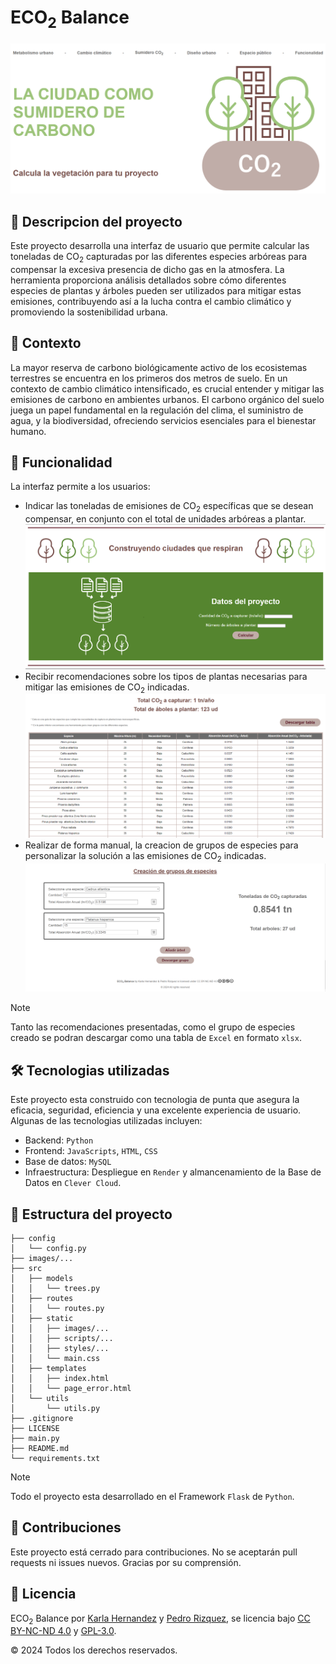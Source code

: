 # ECO<sub>2</sub> Balance
![img](images/font_page.png)

## 🧾 Descripcion del proyecto
Este proyecto desarrolla una interfaz de usuario que permite calcular las toneladas de CO<sub>2</sub> capturadas por las diferentes especies arbóreas para compensar la excesiva presencia de dicho gas en la atmosfera. La herramienta proporciona análisis detallados sobre cómo diferentes especies de plantas y árboles pueden ser utilizados para mitigar estas emisiones, contribuyendo así a la lucha contra el cambio climático y promoviendo la sostenibilidad urbana.

## 🌱 Contexto
La mayor reserva de carbono biológicamente activo de los ecosistemas terrestres se encuentra en los primeros dos metros de suelo. En un contexto de cambio climático intensificado, es crucial entender y mitigar las emisiones de carbono en ambientes urbanos. El carbono orgánico del suelo juega un papel fundamental en la regulación del clima, el suministro de agua, y la biodiversidad, ofreciendo servicios esenciales para el bienestar humano.

## 🚀 Funcionalidad
La interfaz permite a los usuarios:
- Indicar las toneladas de emisiones de CO<sub>2</sub> específicas que se desean compensar, en conjunto con el total de unidades arbóreas a plantar.
![img](images/insert_data.png)
- Recibir recomendaciones sobre los tipos de plantas necesarias para mitigar las emisiones de CO<sub>2</sub> indicadas.
![img](images/table.png)
- Realizar de forma manual, la creacion de grupos de especies para personalizar la solución a las emisiones de CO<sub>2</sub> indicadas.
![img](images/group.png)

> [!NOTE]
> Tanto las recomendaciones presentadas, como el grupo de especies creado se podran descargar como una tabla de `Excel` en formato `xlsx`.

## 🛠️ Tecnologias utilizadas
Este proyecto esta construido con tecnologia de punta que asegura la eficacia, seguridad, eficiencia y una excelente experiencia de usuario. Algunas de las tecnologias utilizadas incluyen:
- Backend: `Python`
- Frontend: `JavaScripts`, `HTML`, `CSS`
- Base de datos: `MySQL`
- Infraestructura: Despliegue en `Render` y almancenamiento de la Base de Datos en `Clever Cloud`.

## 📂 Estructura del proyecto
```
├── config
│   └── config.py
├── images/...
├── src
│   ├── models
│   │   └── trees.py
│   ├── routes
│   │   └── routes.py
│   ├── static
│   │   ├── images/...
│   │   ├── scripts/...
│   │   ├── styles/...
│   │   └── main.css
│   ├── templates
│   │   ├── index.html
│   │   └── page_error.html
│   └── utils
│       └── utils.py
├── .gitignore
├── LICENSE
├── main.py
├── README.md
└── requirements.txt
```
> [!NOTE]
> Todo el proyecto esta desarrollado en el Framework `Flask` de `Python`.

## 🚧 Contribuciones
Este proyecto está cerrado para contribuciones. No se aceptarán pull requests ni issues nuevos. Gracias por su comprensión.

## 📄 Licencia
<p xmlns:cc="http://creativecommons.org/ns#" xmlns:dct="http://purl.org/dc/terms/">ECO<sub>2</sub> Balance por <a rel="cc:attributionURL dct:creator" property="cc:attributionName" href="https://www.linkedin.com/in/karlam-hernandez/" target="_blank">Karla Hernandez</a> y <a rel="cc:attributionURL dct:creator" property="cc:attributionName" href="https://www.linkedin.com/in/pedro-rizquez/" target="_blank">Pedro Rizquez</a>, se licencia bajo <a href="https://creativecommons.org/licenses/by-nc-nd/4.0/?ref=chooser-v1" target="_blank" rel="license noopener noreferrer">CC BY-NC-ND 4.0</a> y <a href="https://www.gnu.org/licenses/gpl-3.0.html" target="_blank">GPL-3.0</a>.</p>
<p>© 2024 Todos los derechos reservados.</p>
